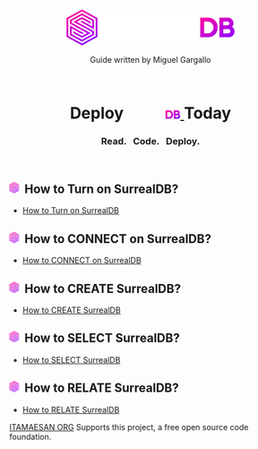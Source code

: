 <br>
<p align="center">
    <a href="https://surrealdb.com#gh-dark-mode-only" target="_blank">
        <img width="300" src="/img/white/logo.svg" alt="SurrealDB Logo">
    </a>
    <p align="center">
    Guide written by Miguel Gargallo
    </p>
</p>
<br>
<h1 align="center">
    <a>Deploy <a href="https://surrealdb.com#gh-dark-mode-only" target="_blank">
        <img src="/img/white/text.svg" height="15" alt="SurrealDB">
    </a> Today </h1>
    <h3 align="center">Read. &nbsp; Code. &nbsp; Deploy.</h3>
    <br>

<h2><img height="20" src="/img/whatissurreal.svg">&nbsp;&nbsp;How to Turn on SurrealDB?</h2>

 - [How to Turn on SurrealDB](01-How-to-turn-on-SurrealDB.md)

<h2><img height="20" src="/img/whatissurreal.svg">&nbsp;&nbsp;How to CONNECT on SurrealDB?</h2>

 - [How to CONNECT on SurrealDB](02-How-to-connect-into-SurrealDB.md)

<h2><img height="20" src="/img/whatissurreal.svg">&nbsp;&nbsp;How to CREATE SurrealDB?</h2>

 - [How to CREATE SurrealDB](03-How-to-create-on-SurrealDB.md)

<h2><img height="20" src="/img/whatissurreal.svg">&nbsp;&nbsp;How to SELECT SurrealDB?</h2>

 - [How to SELECT SurrealDB](04-How-to-select-on-SurrealDB.md)

<h2><img height="20" src="/img/whatissurreal.svg">&nbsp;&nbsp;How to RELATE SurrealDB?</h2>

 - [How to RELATE SurrealDB](05-How-to-relate-on-SurrealDB.md)

[ITAMAESAN ORG](https://itamaesan.org) Supports this project, a free open source code foundation.
